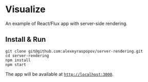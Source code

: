 # Visualize

An example of React/Flux app with server-side rendering.

## Install & Run

	git clone git@github.com:alexeyraspopov/server-rendering.git
	cd server-rendering
	npm install
	npm start

The app will be available at [`http://localhost:3000`](http://localhost:3000).
